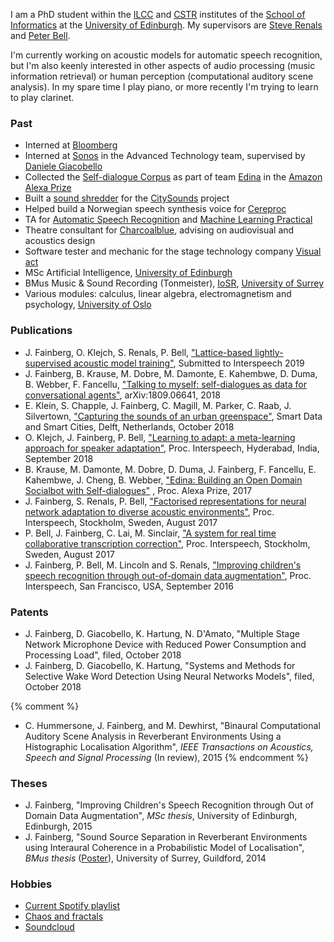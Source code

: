 I am a PhD student within the [ILCC] and [CSTR] institutes of the [School of Informatics] at the [University of Edinburgh]. My supervisors are [Steve Renals] and [Peter Bell].

I'm currently working on acoustic models for automatic speech recognition, but I'm also keenly interested in other aspects of audio processing (music information retrieval) or human perception (computational auditory scene analysis). In my spare time I play piano, or more recently I'm trying to learn to play clarinet.

### Past
- Interned at [Bloomberg]
- Interned at [Sonos] in the Advanced Technology team, supervised by [Daniele Giacobello]
- Collected the [Self-dialogue Corpus] as part of team [Edina] in the [Amazon Alexa Prize]
- Built a [sound shredder](https://www.research.ed.ac.uk/portal/files/70005023/citysounds_overview_v1.3.pdf) for the [CitySounds] project
- Helped build a Norwegian speech synthesis voice for [Cereproc]
- TA for [Automatic Speech Recognition] and [Machine Learning Practical]
- Theatre consultant for [Charcoalblue], advising on audiovisual and acoustics design
- Software tester and mechanic for the stage technology company [Visual act]
- MSc Artificial Intelligence, [University of Edinburgh] 
- BMus Music & Sound Recording (Tonmeister), [IoSR], [University of Surrey]
- Various modules: calculus, linear algebra, electromagnetism and psychology, [University of Oslo]

### Publications
- J. Fainberg, O. Klejch, S. Renals, P. Bell, ["Lattice-based lightly-supervised acoustic model training"](https://arxiv.org/pdf/1905.13150.pdf), Submitted to Interspeech 2019
- J. Fainberg, B. Krause, M. Dobre, M. Damonte, E. Kahembwe, D. Duma, B. Webber, F. Fancellu, ["Talking to myself: self-dialogues as data for conversational agents"](https://arxiv.org/pdf/1809.06641.pdf), arXiv:1809.06641, 2018
- E. Klein, S. Chapple, J. Fainberg, C. Magill, M. Parker, C. Raab, J. Silvertown, ["Capturing the sounds of an urban greenspace"](https://www.research.ed.ac.uk/portal/files/70005023/citysounds_overview_v1.3.pdf), Smart Data and Smart Cities, Delft, Netherlands, October 2018
- O. Klejch, J. Fainberg, P. Bell, ["Learning to adapt: a meta-learning approach for speaker adaptation"](https://www.isca-speech.org/archive/Interspeech_2018/pdfs/1244.pdf), Proc. Interspeech, Hyderabad, India, September 2018
- B. Krause, M. Damonte, M. Dobre, D. Duma, J. Fainberg, F. Fancellu, E. Kahembwe, J. Cheng, B. Webber, ["Edina: Building an Open Domain Socialbot with
Self-dialogues"](https://arxiv.org/pdf/1709.09816.pdf)
, Proc. Alexa Prize, 2017
- J. Fainberg, S. Renals, P. Bell, ["Factorised representations for neural network adaptation to diverse acoustic environments"](http://www.research.ed.ac.uk/portal/files/39658781/joachimIS2017.pdf), Proc. Interspeech, Stockholm, Sweden, August 2017
- P. Bell, J. Fainberg, C. Lai, M. Sinclair, ["A system for real time collaborative transcription correction"](http://www.research.ed.ac.uk/portal/files/39291622/is2017demo_nh_1.pdf), Proc. Interspeech, Stockholm, Sweden, August 2017
- J. Fainberg, P. Bell, M. Lincoln and S. Renals, ["Improving children's speech recognition through out-of-domain data augmentation"](http://www.cstr.ed.ac.uk/downloads/publications/2016/master.pdf), Proc. Interspeech, San Francisco, USA, September 2016

### Patents
- J. Fainberg, D. Giacobello, K. Hartung, N. D'Amato, "Multiple Stage Network Microphone Device with Reduced Power Consumption and Processing Load", filed, October 2018
- J. Fainberg, D. Giacobello, K. Hartung, "Systems and Methods for Selective Wake Word Detection Using Neural Networks Models", filed, October 2018

{% comment %}
- C. Hummersone, J. Fainberg, and M. Dewhirst, "Binaural Computational Auditory Scene Analysis in Reverberant Environments Using a Histographic Localisation Algorithm", *IEEE Transactions on Acoustics, Speech and Signal Processing* (In review), 2015
{% endcomment %}

### Theses

- J. Fainberg, "Improving Children's Speech Recognition through Out of Domain Data Augmentation", *MSc thesis*, University of Edinburgh, Edinburgh, 2015
- J. Fainberg, "Sound Source Separation in Reverberant Environments using Interaural Coherence in a Probabilistic Model of Localisation", *BMus thesis* ([Poster](../soundsource_poster.pdf)), University of Surrey, Guildford, 2014

### Hobbies
- [Current Spotify playlist](https://open.spotify.com/playlist/4r6lFJOBHyutziAGhaqke9?si=pxVxWwOESNGZHqoTfQwXxw)
- [Chaos and fractals](/chaos)
- [Soundcloud](https://soundcloud.com/jodles-1)

[University of Edinburgh]: http://www.ed.ac.uk
[University of Surrey]: http://www.surrey.ac.uk
[University of Oslo]: http://www.uio.no
[IoSR]: http://iosr.surrey.ac.uk
[School of Informatics]: http://www.ed.ac.uk/informatics/
[CSTR]: http://www.cstr.ed.ac.uk
[ILCC]: http://www.ilcc.inf.ed.ac.uk
[Steve Renals]: http://homepages.inf.ed.ac.uk/srenals/
[Peter Bell]: http://homepages.inf.ed.ac.uk/pbell1/
[Charcoalblue]: http://www.charcoalblue.com
[Visual act]: http://visualact.net
[Daniele Giacobello]:https://sites.google.com/site/giacobello/
[Sonos]:http://www.sonos.com
[Bloomberg]:http://www.bloomberg.net
[CitySounds]:https://citysounds.eu
[Edina]:https://developer.amazon.com/alexaprize/challenges/past-challenges/2017/edina
[Amazon Alexa Prize]:https://developer.amazon.com/alexaprize
[Self-dialogue Corpus]:https://github.com/jfainberg/self_dialogue_corpus
[Cereproc]:https://www.cereproc.com
[Automatic Speech Recognition]:http://www.inf.ed.ac.uk/teaching/courses/asr/index-2019.html
[Machine Learning Practical]:http://www.inf.ed.ac.uk/teaching/courses/mlp/index-2018.html
